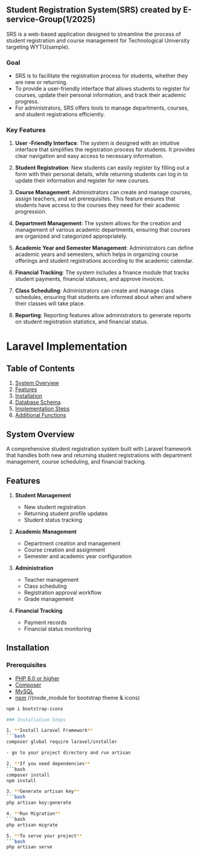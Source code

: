 
## Student Registration System(SRS) created by E-service-Group(1/2025)

SRS is a web-based application designed to streamline the process of student registration and course management for Technological University targeting WYTU(sample).

### Goal

- SRS is to facilitate the registration process for students, whether they are new or returning. 
- To provide a user-friendly interface that allows students to register for courses, update their personal information, and track their academic progress. 
- For administrators, SRS offers tools to manage departments, courses, and student registrations efficiently.

### Key Features

1. **User -Friendly Interface**: The system is designed with an intuitive interface that simplifies the registration process for students. It provides clear navigation and easy access to necessary information.

2. **Student Registration**: New students can easily register by filling out a form with their personal details, while returning students can log in to update their information and register for new courses.

3. **Course Management**: Administrators can create and manage courses, assign teachers, and set prerequisites. This feature ensures that students have access to the courses they need for their academic progression.

4. **Department Management**: The system allows for the creation and management of various academic departments, ensuring that courses are organized and categorized appropriately.

5. **Academic Year and Semester Management**: Administrators can define academic years and semesters, which helps in organizing course offerings and student registrations according to the academic calendar.

6. **Financial Tracking**: The system includes a finance module that tracks student payments, financial statuses, and approve invoices.

7. **Class Scheduling**: Administrators can create and manage class schedules, ensuring that students are informed about when and where their classes will take place.

8. **Reporting**: Reporting features allow administrators to generate reports on student registration statistics, and financial status.

<!-- ### Benefits

- **Efficiency**: The system automates many of the manual processes involved in student registration, reducing administrative workload and minimizing errors.
- **Accessibility**: Students can access the system from anywhere with an internet connection, making it convenient for them to register and manage their academic profiles.
- **Data Integrity**: The use of a centralized database ensures that all student information is stored securely and can be easily retrieved or updated as needed.
- **Improved Communication**: The system can facilitate communication between students and administrators, providing notifications and updates regarding registrations, payments, and academic progress. -->

# Laravel Implementation

## Table of Contents
1. [System Overview](#system-overview)
2. [Features](#features)
3. [Installation](#installation)
4. [Database Schema](#database-schema)
5. [Implementation Steps](#implementation-steps)
6. [Additional Functions](#additional-functions)

## System Overview <a name="system-overview"></a>
A comprehensive student registration system built with Laravel framework that handles both new and returning student registrations with department management, course scheduling, and financial tracking.

## Features <a name="features"></a>
1. **Student Management**
   - New student registration
   - Returning student profile updates
   - Student status tracking

2. **Academic Management**
   - Department creation and management
   - Course creation and assignment
   - Semester and academic year configuration

3. **Administration**
   - Teacher management
   - Class scheduling
   - Registration approval workflow
   - Grade management

4. **Financial Tracking**
   - Payment records
   - Financial status monitoring

## Installation <a name="installation"></a>

### Prerequisites
- [PHP 8.0 or higher](https://www.php.net/downloads)
- [Composer](https://getcomposer.org/download/)
- [MySQL](https://dev.mysql.com/downloads/mysql/)
- [npm](https://icons.getbootstrap.com/) //(node_module for bootstrap theme & icons)
```bash
npm i bootstrap-icons

### Installation Steps

1. **Install Laravel Framework**
```bash
composer global require laravel/installer

- go to your project directory and run artisan

2. **If you need dependencies**
```bash
composer install
npm install

3. **Generate artisan key**
```bash
php artisan key:generate

4. **Run Migration**
```bash
php artisan migrate

5. **To serve your project**
```bash
php artisan serve